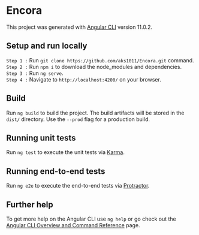 # Encora

This project was generated with [Angular CLI](https://github.com/angular/angular-cli) version 11.0.2.

## Setup and run locally

`Step 1 :` Run `git clone https://github.com/aks1011/Encora.git` command. <br />
`Step 2 :` Run `npm i` to download the node_modules and dependencies. <br />
`Step 3 :` Run `ng serve`. <br />
`Step 4 :` Navigate to `http://localhost:4200/` on your browser. <br />

## Build

Run `ng build` to build the project. The build artifacts will be stored in the `dist/` directory. Use the `--prod` flag for a production build.

## Running unit tests

Run `ng test` to execute the unit tests via [Karma](https://karma-runner.github.io).

## Running end-to-end tests

Run `ng e2e` to execute the end-to-end tests via [Protractor](http://www.protractortest.org/).

## Further help

To get more help on the Angular CLI use `ng help` or go check out the [Angular CLI Overview and Command Reference](https://angular.io/cli) page.

